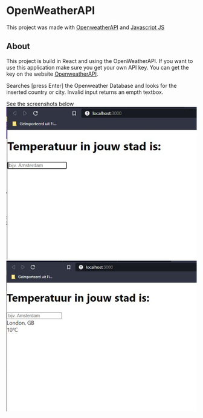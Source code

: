 # OpenWeatherAPI

This project was made with [OpenweatherAPI](https://openweathermap.org/) and [Javascript JS](https://reactjs.org/)

## About

This project is build in React and using the OpenWeatherAPI.
If you want to use this application make sure you get your own API key. You can get the key on the website [OpenweatherAPI](https://openweathermap.org/). 

Searches [press Enter] the Openweather Database and looks for the inserted country or city.
Invalid input returns an empth textbox.

See the screenshots below 
![](Preview1.JPG)
![](Preview2.JPG)
